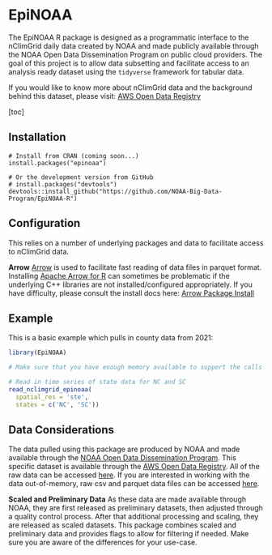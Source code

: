 
<!-- README.md is generated from README.Rmd. Please edit that file -->

# EpiNOAA

<!-- badges: start -->
<!-- badges: end -->

The EpiNOAA R package is designed as a programmatic interface to the
nClimGrid daily data created by NOAA and made publicly available through
the NOAA Open Data Dissemination Program on public cloud providers. The
goal of this project is to allow data subsetting and facilitate access
to an analysis ready dataset using the `tidyverse` framework for tabular
data.

If you would like to know more about nClimGrid data and the background
behind this dataset, please visit: [AWS Open Data
Registry](https://registry.opendata.aws/noaa-nclimgrid/)

\[toc\]

## Installation

    # Install from CRAN (coming soon...)
    install.packages("epinoaa")

    # Or the development version from GitHub
    # install.packages("devtools")
    devtools::install_github("https://github.com/NOAA-Big-Data-Program/EpiNOAA-R")

## Configuration

This relies on a number of underlying packages and data to facilitate
access to nClimGrid data.

**Arrow** [Arrow](https://arrow.apache.org/) is used to facilitate fast
reading of data files in parquet format. Installing [Apache Arrow for
R](https://arrow.apache.org/docs/r/) can sometimes be problematic if the
underlying C++ libraries are not installed/configured appropriately. If
you have difficulty, please consult the install docs here: [Arrow
Package Install](https://arrow.apache.org/docs/r/articles/install.html)

## Example

This is a basic example which pulls in county data from 2021:

``` r
library(EpiNOAA)

# Make sure that you have enough memory available to support the calls - the entire dataset at the census tract level is several tens of gigabytes depending on how many columns you select

# Read in time series of state data for NC and SC
read_nclimgrid_epinoaa(
  spatial_res = 'ste',
  states = c('NC', 'SC'))
```

## Data Considerations

The data pulled using this package are produced by NOAA and made
available through the [NOAA Open Data Dissemination
Program](https://www.noaa.gov/information-technology/open-data-dissemination).
This specific dataset is available through the [AWS Open Data
Registry](https://registry.opendata.aws/noaa-nclimgrid/). All of the raw
data can be accessed
[here](https://noaa-nclimgrid-daily-pds.s3.amazonaws.com/index.html). If
you are interested in working with the data out-of-memory, raw csv and
parquet data files can be accessed
[here](https://noaa-nclimgrid-daily-pds.s3.amazonaws.com/index.html#EpiNOAA/).

**Scaled and Preliminary Data** As these data are made available through
NOAA, they are first released as preliminary datasets, then adjusted
through a quality control process. After that additional processing and
scaling, they are released as scaled datasets. This package combines
scaled and preliminary data and provides flags to allow for filtering if
needed. Make sure you are aware of the differences for your use-case.
